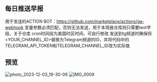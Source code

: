 ## 每日推送早报
用于发送的ACTION BOT：https://github.com/marketplace/actions/ga-webhook
变量参数必须匹配，否则无法发送，用于本简报仓库则只需要text字段，关于仓库 cron时间段为美国时区时间，可自行修改
发送到tg频道时确保将<YOUR_CHANNEL_ID>替换为Telegram频道的ID，并将代码中的TELEGRAM_API_TOKEN和TELEGRAM_CHANNEL_ID改为实际值
## 预览
![photo_2023-12-03_19-30-06](https://jsd.onmicrosoft.cn/gh/rcy1314/tuchuang@main/20231204/photo_2023-12-03_19-30-06.78xogvc04q00.jpg)
![IMG_0009](https://jsd.onmicrosoft.cn/gh/rcy1314/tuchuang@main/20231204/IMG_0009.236asompyq74.jpg)
